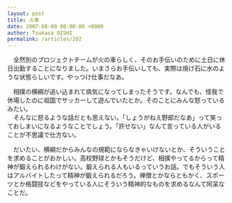 ```yaml
---
layout: post
title: 火車
date: 2007-08-09 00:00:00 +0900
author: Tsukasa OISHI
permalink: /articles/202
---
```



　全然別のプロジェクトチームが火の車らしく、そのお手伝いのために土日に休日出勤することになりました。いまさらお手伝いしても、実際は焼け石に水のような状態らしいです。やっつけ仕事だなあ。  

　相撲の横綱が追い込まれて病気になってしまったそうです。なんでも、怪我で休場したのに祖国でサッカーして遊んでいたとか。そのことにみんな怒っているみたい。  
　そんなに怒るような話だとも思えない。「しょうがねえ野郎だなあ」って笑っておしまいになるようなことでしょう。「許せない」なんて言っている人がいることが不思議で仕方ない。  

　だいたい、横綱だからみんなの規範にならなきゃいけないとか、そういうことを求めることがおかしい。高校野球とかもそうだけど、相撲やってるからって精神が鍛えられるわけがない。鍛えられる人もいるっていうお話。でもそういう人はアルバイトしたって精神が鍛えられるだろう。禅僧とかならともかく、スポーツとか格闘技などをやっている人にそういう精神的なものを求めるなんて阿呆なことだ。  

